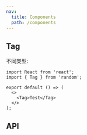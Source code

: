 ```yaml
---
nav:
  title: Components
  path: /components
---
```


## Tag

不同类型:

```tsx
import React from 'react';
import { Tag } from 'random';

export default () => (
  <>
    <Tag>Test</Tag>
  </>
);
```

## API
